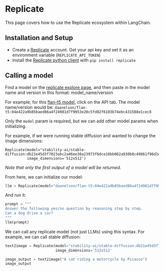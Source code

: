 # Replicate
This page covers how to use the Replicate ecosystem within LangChain.

## Installation and Setup
- Create a [Replicate](https://replicate.com) account. Get your api key and set it as an environment variable (`REPLICATE_API_TOKEN`)
- Install the [Replicate python client](https://github.com/replicate/replicate-python) with `pip install replicate`

## Calling a model

Find a model on the [replicate explore page](https://replicate.com/explore), and then paste in the model name and version in this format: model_name/version

For example, for this [flan-t5 model]( https://replicate.com/daanelson/flan-t5), click on the API tab. The model name/version would be: `daanelson/flan-t5:04e422a9b85baed86a4f24981d7f9953e20c5fd82f6103b74ebc431588e1cec8`

Only the `model` param is required, but we can add other model params when initializing.

For example, if we were running stable diffusion and wanted to change the image dimensions:

```
Replicate(model="stability-ai/stable-diffusion:db21e45d3f7023abc2a46ee38a23973f6dce16bb082a930b0c49861f96d1e5bf",
          image_dimensions='512x512')
```

*Note that only the first output of a model will be returned.*

From here, we can initialize our model:

```python
llm = Replicate(model="daanelson/flan-t5:04e422a9b85baed86a4f24981d7f9953e20c5fd82f6103b74ebc431588e1cec8")
```

And run it:

```python
prompt = """
Answer the following yes/no question by reasoning step by step.
Can a dog drive a car?
"""
llm(prompt)
```

We can call any replicate model (not just LLMs) using this syntax. For example, we can call stable diffusion:

```python
text2image = Replicate(model="stability-ai/stable-diffusion:db21e45d3f7023abc2a46ee38a23973f6dce16bb082a930b0c49861f96d1e5bf",
                       image_dimensions='512x512'

image_output = text2image("A cat riding a motorcycle by Picasso")
image_output
```

